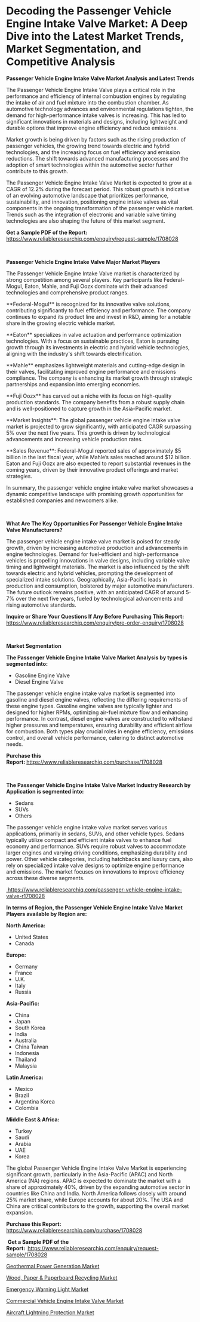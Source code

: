 <p><h1>Decoding the Passenger Vehicle Engine Intake Valve Market: A Deep Dive into the Latest Market Trends, Market Segmentation, and Competitive Analysis</h1></p><p><strong>Passenger Vehicle Engine Intake Valve Market Analysis and Latest Trends</strong></p>
<p><p>The Passenger Vehicle Engine Intake Valve plays a critical role in the performance and efficiency of internal combustion engines by regulating the intake of air and fuel mixture into the combustion chamber. As automotive technology advances and environmental regulations tighten, the demand for high-performance intake valves is increasing. This has led to significant innovations in materials and designs, including lightweight and durable options that improve engine efficiency and reduce emissions.</p><p>Market growth is being driven by factors such as the rising production of passenger vehicles, the growing trend towards electric and hybrid technologies, and the increasing focus on fuel efficiency and emission reductions. The shift towards advanced manufacturing processes and the adoption of smart technologies within the automotive sector further contribute to this growth.</p><p>The Passenger Vehicle Engine Intake Valve Market is expected to grow at a CAGR of 12.2% during the forecast period. This robust growth is indicative of an evolving automotive landscape that prioritizes performance, sustainability, and innovation, positioning engine intake valves as vital components in the ongoing transformation of the passenger vehicle market. Trends such as the integration of electronic and variable valve timing technologies are also shaping the future of this market segment.</p></p>
<p><strong>Get a Sample PDF of the Report:&nbsp;</strong> <a href="https://www.reliableresearchiq.com/enquiry/request-sample/1708028?utm_campaign=1121&utm_medium=2&utm_source=Github&utm_content=ia&utm_term=07102024&utm_id=passenger-vehicle-engine-intake-valve">https://www.reliableresearchiq.com/enquiry/request-sample/1708028</a></p>
<p>&nbsp;</p>
<p><strong>Passenger Vehicle Engine Intake Valve Major Market Players</strong></p>
<p><p>The Passenger Vehicle Engine Intake Valve market is characterized by strong competition among several players. Key participants like Federal-Mogul, Eaton, Mahle, and Fuji Oozx dominate with their advanced technologies and comprehensive product ranges. </p><p>**Federal-Mogul** is recognized for its innovative valve solutions, contributing significantly to fuel efficiency and performance. The company continues to expand its product line and invest in R&D, aiming for a notable share in the growing electric vehicle market.</p><p>**Eaton** specializes in valve actuation and performance optimization technologies. With a focus on sustainable practices, Eaton is pursuing growth through its investments in electric and hybrid vehicle technologies, aligning with the industry's shift towards electrification.</p><p>**Mahle** emphasizes lightweight materials and cutting-edge design in their valves, facilitating improved engine performance and emissions compliance. The company is enhancing its market growth through strategic partnerships and expansion into emerging economies.</p><p>**Fuji Oozx** has carved out a niche with its focus on high-quality production standards. The company benefits from a robust supply chain and is well-positioned to capture growth in the Asia-Pacific market.</p><p>**Market Insights**: The global passenger vehicle engine intake valve market is projected to grow significantly, with anticipated CAGR surpassing 5% over the next five years. This growth is driven by technological advancements and increasing vehicle production rates.</p><p>**Sales Revenue**: Federal-Mogul reported sales of approximately $5 billion in the last fiscal year, while Mahle’s sales reached around $12 billion. Eaton and Fuji Oozx are also expected to report substantial revenues in the coming years, driven by their innovative product offerings and market strategies.</p><p>In summary, the passenger vehicle engine intake valve market showcases a dynamic competitive landscape with promising growth opportunities for established companies and newcomers alike.</p></p>
<p>&nbsp;</p>
<p><strong>What Are The Key Opportunities For Passenger Vehicle Engine Intake Valve Manufacturers?</strong></p>
<p><p>The passenger vehicle engine intake valve market is poised for steady growth, driven by increasing automotive production and advancements in engine technologies. Demand for fuel-efficient and high-performance vehicles is propelling innovations in valve designs, including variable valve timing and lightweight materials. The market is also influenced by the shift towards electric and hybrid vehicles, prompting the development of specialized intake solutions. Geographically, Asia-Pacific leads in production and consumption, bolstered by major automotive manufacturers. The future outlook remains positive, with an anticipated CAGR of around 5-7% over the next five years, fueled by technological advancements and rising automotive standards.</p></p>
<p><strong>Inquire or Share Your Questions If Any Before Purchasing This Report:</strong> <a href="https://www.reliableresearchiq.com/enquiry/pre-order-enquiry/1708028?utm_campaign=1121&utm_medium=2&utm_source=Github&utm_content=ia&utm_term=07102024&utm_id=passenger-vehicle-engine-intake-valve">https://www.reliableresearchiq.com/enquiry/pre-order-enquiry/1708028</a></p>
<p>&nbsp;</p>
<p><strong>Market Segmentation</strong></p>
<p><strong>The Passenger Vehicle Engine Intake Valve Market Analysis by types is segmented into:</strong></p>
<p><ul><li>Gasoline Engine Valve</li><li>Diesel Engine Valve</li></ul></p>
<p><p>The passenger vehicle engine intake valve market is segmented into gasoline and diesel engine valves, reflecting the differing requirements of these engine types. Gasoline engine valves are typically lighter and designed for higher RPMs, optimizing air-fuel mixture flow and enhancing performance. In contrast, diesel engine valves are constructed to withstand higher pressures and temperatures, ensuring durability and efficient airflow for combustion. Both types play crucial roles in engine efficiency, emissions control, and overall vehicle performance, catering to distinct automotive needs.</p></p>
<p><strong>Purchase this Report:&nbsp;</strong><a href="https://www.reliableresearchiq.com/purchase/1708028?utm_campaign=1121&utm_medium=2&utm_source=Github&utm_content=ia&utm_term=07102024&utm_id=passenger-vehicle-engine-intake-valve">https://www.reliableresearchiq.com/purchase/1708028</a></p>
<p>&nbsp;</p>
<p><strong>The Passenger Vehicle Engine Intake Valve Market Industry Research by Application is segmented into:</strong></p>
<p><ul><li>Sedans</li><li>SUVs</li><li>Others</li></ul></p>
<p><p>The passenger vehicle engine intake valve market serves various applications, primarily in sedans, SUVs, and other vehicle types. Sedans typically utilize compact and efficient intake valves to enhance fuel economy and performance. SUVs require robust valves to accommodate larger engines and varying driving conditions, emphasizing durability and power. Other vehicle categories, including hatchbacks and luxury cars, also rely on specialized intake valve designs to optimize engine performance and emissions. The market focuses on innovations to improve efficiency across these diverse segments.</p></p>
<p><a href="https://www.reliableresearchiq.com/passenger-vehicle-engine-intake-valve-r1708028?utm_campaign=1121&utm_medium=2&utm_source=Github&utm_content=ia&utm_term=07102024&utm_id=passenger-vehicle-engine-intake-valve">&nbsp;https://www.reliableresearchiq.com/passenger-vehicle-engine-intake-valve-r1708028</a></p>
<p><strong>In terms of Region, the Passenger Vehicle Engine Intake Valve Market Players available by Region are:</strong></p>
<p>
    <p> <strong> North America: </strong>
        <ul>
            <li>United States</li>
            <li>Canada</li>
        </ul>
        </p> 
    <p> <strong> Europe: </strong>
        <ul>
            <li>Germany</li>
            <li>France</li>
            <li>U.K.</li>
            <li>Italy</li>
            <li>Russia</li>
        </ul>
        </p> 
    <p> <strong> Asia-Pacific: </strong>
        <ul>
            <li>China</li>
            <li>Japan</li>
            <li>South Korea</li>
            <li>India</li>
            <li>Australia</li>
            <li>China Taiwan</li>
            <li>Indonesia</li>
            <li>Thailand</li>
            <li>Malaysia</li>
        </ul>
        </p> 
    <p> <strong> Latin America: </strong>
        <ul>
            <li>Mexico</li>
            <li>Brazil</li>
            <li>Argentina Korea</li>
            <li>Colombia</li>
        </ul>
        </p> 
    <p> <strong> Middle East & Africa: </strong>
        <ul>
            <li>Turkey</li>
            <li>Saudi</li>
            <li>Arabia</li>
            <li>UAE</li>
            <li>Korea</li>
        </ul>
    </p>
    </p>
<p><p>The global Passenger Vehicle Engine Intake Valve Market is experiencing significant growth, particularly in the Asia-Pacific (APAC) and North America (NA) regions. APAC is expected to dominate the market with a share of approximately 40%, driven by the expanding automotive sector in countries like China and India. North America follows closely with around 25% market share, while Europe accounts for about 20%. The USA and China are critical contributors to the growth, supporting the overall market expansion.</p></p>
<p><strong>Purchase this Report: </strong><a href="https://www.reliableresearchiq.com/purchase/1708028?utm_campaign=1121&utm_medium=2&utm_source=Github&utm_content=ia&utm_term=07102024&utm_id=passenger-vehicle-engine-intake-valve">https://www.reliableresearchiq.com/purchase/1708028</a></p>
<p>&nbsp;<strong>Get a Sample PDF of the Report:&nbsp;&nbsp;</strong><a href="https://www.reliableresearchiq.com/enquiry/request-sample/1708028?utm_campaign=1121&utm_medium=2&utm_source=Github&utm_content=ia&utm_term=07102024&utm_id=passenger-vehicle-engine-intake-valve">https://www.reliableresearchiq.com/enquiry/request-sample/1708028</a></p>
<p><strong></strong></p>
<p><p><a href="https://issuu.com/reportprime-2/docs/geothermal-power-generation-market-_5eae4589945768?utm_campaign=1121&utm_medium=2&utm_source=Github&utm_content=ia&utm_term=07102024&utm_id=passenger-vehicle-engine-intake-valve">Geothermal Power Generation Market</a></p><p><a href="https://www.linkedin.com/pulse/wood-paper-paperboard-recycling-market-share-analysis-gnvke?utm_campaign=1121&utm_medium=2&utm_source=Github&utm_content=ia&utm_term=07102024&utm_id=passenger-vehicle-engine-intake-valve">Wood, Paper & Paperboard Recycling Market</a></p><p><a href="https://issuu.com/reportprime-2/docs/emergency-warning-light-market-size_740468886a0006?utm_campaign=1121&utm_medium=2&utm_source=Github&utm_content=ia&utm_term=07102024&utm_id=passenger-vehicle-engine-intake-valve">Emergency Warning Light Market</a></p><p><a href="https://github.com/guneycigdem35/Market-Research-Report-List-5/blob/main/commercial-vehicle-engine-intake-valve-market.md?utm_campaign=1121&utm_medium=2&utm_source=Github&utm_content=ia&utm_term=07102024&utm_id=passenger-vehicle-engine-intake-valve">Commercial Vehicle Engine Intake Valve Market</a></p><p><a href="https://www.linkedin.com/pulse/global-aircraft-lightning-protection-market-status-2024-2031-jve1e?utm_campaign=1121&utm_medium=2&utm_source=Github&utm_content=ia&utm_term=07102024&utm_id=passenger-vehicle-engine-intake-valve">Aircraft Lightning Protection Market</a></p></p>